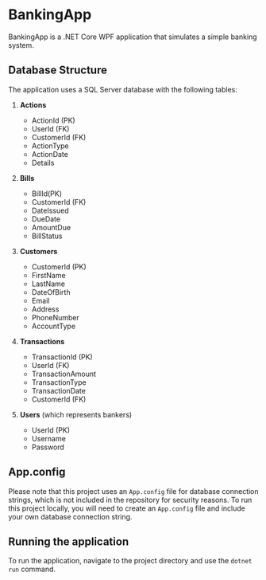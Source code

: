 # BankingApp

BankingApp is a .NET Core WPF application that simulates a simple banking system.

## Database Structure

The application uses a SQL Server database with the following tables:

1. **Actions**
    - ActionId (PK)
    - UserId (FK)
    - CustomerId (FK)
    - ActionType
    - ActionDate
    - Details

2. **Bills**
    - BillId(PK)
    - CustomerId (FK)
    - DateIssued
    - DueDate
    - AmountDue
    - BillStatus

3. **Customers**
    - CustomerId (PK)
    - FirstName
    - LastName
    - DateOfBirth
    - Email
    - Address
    - PhoneNumber
    - AccountType

4. **Transactions**
    - TransactionId (PK)
    - UserId (FK)
    - TransactionAmount
    - TransactionType
    - TransactionDate
    - CustomerId (FK)

5. **Users** (which represents bankers)
    - UserId (PK)
    - Username
    - Password

## App.config

Please note that this project uses an `App.config` file for database connection strings, which is not included in the repository for security reasons. To run this project locally, you will need to create an `App.config` file and include your own database connection string.

## Running the application

To run the application, navigate to the project directory and use the `dotnet run` command.
